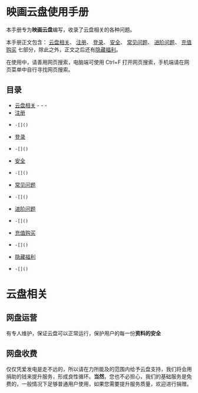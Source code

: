 # 映画云盘使用手册

本手册专为**映画云盘**编写，收录了云盘相关的各种问题。

本手册正文包含：
[云盘相关](#云盘相关)、
[注册](#注册)、
[登录](#登录)、
[安全](#安全)、
[常见问题](#常见问题)、
[进阶问题](#进阶问题)、
[充值购买](#充值购买)
七部分，除此之外，正文之后还有[隐藏福利](#隐藏福利)。

在使用中，请善用网页搜索，电脑端可使用 Ctrl+F 打开网页搜索，手机端请在网页菜单中自行寻找网页搜索。

## 目录

<!-- TOC -->

- [云盘相关](#云盘相关)
    -[]()
    -[]()
    -[]()
- [注册](#注册)
-     -[]()
- [登录](#登录)
-     -[]()
- [安全](#安全)
-     -[]()
- [常见问题](#常见问题)
-     -[]()
- [进阶问题](#进阶问题)
-     -[]()
- [充值购买](#充值购买)
-     -[]()
- [隐藏福利](#隐藏福利)
-     -[]()

<!-- /TOC -->

# 云盘相关

## 网盘运营
有专人维护，保证云盘可以正常运行，保护用户的每一份**资料的安全**
## 网盘收费
仅仅凭爱发电是走不远的，所以请在力所能及的范围内给予云盘支持，我们将会用捐助的钱来提升服务，形成良性循环。**当然**，您也不必担心，我们的基础服务是免费的，一般情况下足够普通用户使用，如果您需要提升服务质量，欢迎进行捐赠。
